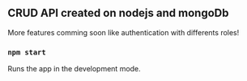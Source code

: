 ## CRUD API created on nodejs and mongoDb ###

More features comming soon like authentication with differents roles!

### `npm start`

Runs the app in the development mode.
